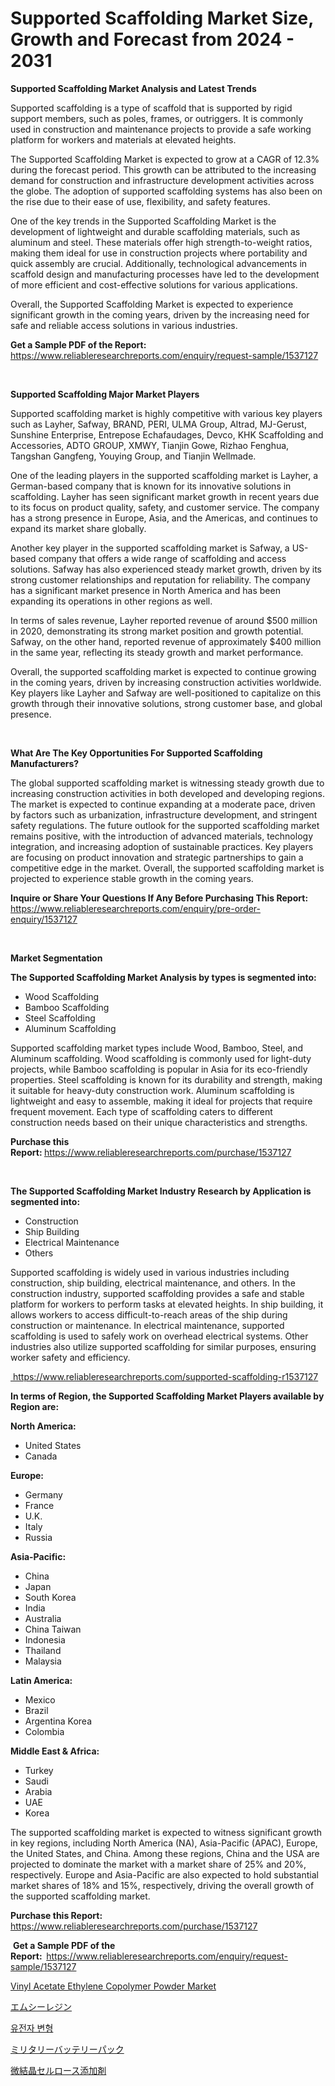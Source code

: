 <p><h1>Supported Scaffolding Market Size, Growth and Forecast from 2024 - 2031</h1></p><p><strong>Supported Scaffolding Market Analysis and Latest Trends</strong></p>
<p><p>Supported scaffolding is a type of scaffold that is supported by rigid support members, such as poles, frames, or outriggers. It is commonly used in construction and maintenance projects to provide a safe working platform for workers and materials at elevated heights.</p><p>The Supported Scaffolding Market is expected to grow at a CAGR of 12.3% during the forecast period. This growth can be attributed to the increasing demand for construction and infrastructure development activities across the globe. The adoption of supported scaffolding systems has also been on the rise due to their ease of use, flexibility, and safety features.</p><p>One of the key trends in the Supported Scaffolding Market is the development of lightweight and durable scaffolding materials, such as aluminum and steel. These materials offer high strength-to-weight ratios, making them ideal for use in construction projects where portability and quick assembly are crucial. Additionally, technological advancements in scaffold design and manufacturing processes have led to the development of more efficient and cost-effective solutions for various applications.</p><p>Overall, the Supported Scaffolding Market is expected to experience significant growth in the coming years, driven by the increasing need for safe and reliable access solutions in various industries.</p></p>
<p><strong>Get a Sample PDF of the Report:&nbsp;</strong> <a href="https://www.reliableresearchreports.com/enquiry/request-sample/1537127">https://www.reliableresearchreports.com/enquiry/request-sample/1537127</a></p>
<p>&nbsp;</p>
<p><strong>Supported Scaffolding Major Market Players</strong></p>
<p><p>Supported scaffolding market is highly competitive with various key players such as Layher, Safway, BRAND, PERI, ULMA Group, Altrad, MJ-Gerust, Sunshine Enterprise, Entrepose Echafaudages, Devco, KHK Scaffolding and Accessories, ADTO GROUP, XMWY, Tianjin Gowe, Rizhao Fenghua, Tangshan Gangfeng, Youying Group, and Tianjin Wellmade.</p><p>One of the leading players in the supported scaffolding market is Layher, a German-based company that is known for its innovative solutions in scaffolding. Layher has seen significant market growth in recent years due to its focus on product quality, safety, and customer service. The company has a strong presence in Europe, Asia, and the Americas, and continues to expand its market share globally.</p><p>Another key player in the supported scaffolding market is Safway, a US-based company that offers a wide range of scaffolding and access solutions. Safway has also experienced steady market growth, driven by its strong customer relationships and reputation for reliability. The company has a significant market presence in North America and has been expanding its operations in other regions as well.</p><p>In terms of sales revenue, Layher reported revenue of around $500 million in 2020, demonstrating its strong market position and growth potential. Safway, on the other hand, reported revenue of approximately $400 million in the same year, reflecting its steady growth and market performance.</p><p>Overall, the supported scaffolding market is expected to continue growing in the coming years, driven by increasing construction activities worldwide. Key players like Layher and Safway are well-positioned to capitalize on this growth through their innovative solutions, strong customer base, and global presence.</p></p>
<p>&nbsp;</p>
<p><strong>What Are The Key Opportunities For Supported Scaffolding Manufacturers?</strong></p>
<p><p>The global supported scaffolding market is witnessing steady growth due to increasing construction activities in both developed and developing regions. The market is expected to continue expanding at a moderate pace, driven by factors such as urbanization, infrastructure development, and stringent safety regulations. The future outlook for the supported scaffolding market remains positive, with the introduction of advanced materials, technology integration, and increasing adoption of sustainable practices. Key players are focusing on product innovation and strategic partnerships to gain a competitive edge in the market. Overall, the supported scaffolding market is projected to experience stable growth in the coming years.</p></p>
<p><strong>Inquire or Share Your Questions If Any Before Purchasing This Report:</strong> <a href="https://www.reliableresearchreports.com/enquiry/pre-order-enquiry/1537127">https://www.reliableresearchreports.com/enquiry/pre-order-enquiry/1537127</a></p>
<p>&nbsp;</p>
<p><strong>Market Segmentation</strong></p>
<p><strong>The Supported Scaffolding Market Analysis by types is segmented into:</strong></p>
<p><ul><li>Wood Scaffolding</li><li>Bamboo Scaffolding</li><li>Steel Scaffolding</li><li>Aluminum Scaffolding</li></ul></p>
<p><p>Supported scaffolding market types include Wood, Bamboo, Steel, and Aluminum scaffolding. Wood scaffolding is commonly used for light-duty projects, while Bamboo scaffolding is popular in Asia for its eco-friendly properties. Steel scaffolding is known for its durability and strength, making it suitable for heavy-duty construction work. Aluminum scaffolding is lightweight and easy to assemble, making it ideal for projects that require frequent movement. Each type of scaffolding caters to different construction needs based on their unique characteristics and strengths.</p></p>
<p><strong>Purchase this Report:&nbsp;</strong><a href="https://www.reliableresearchreports.com/purchase/1537127">https://www.reliableresearchreports.com/purchase/1537127</a></p>
<p>&nbsp;</p>
<p><strong>The Supported Scaffolding Market Industry Research by Application is segmented into:</strong></p>
<p><ul><li>Construction</li><li>Ship Building</li><li>Electrical Maintenance</li><li>Others</li></ul></p>
<p><p>Supported scaffolding is widely used in various industries including construction, ship building, electrical maintenance, and others. In the construction industry, supported scaffolding provides a safe and stable platform for workers to perform tasks at elevated heights. In ship building, it allows workers to access difficult-to-reach areas of the ship during construction or maintenance. In electrical maintenance, supported scaffolding is used to safely work on overhead electrical systems. Other industries also utilize supported scaffolding for similar purposes, ensuring worker safety and efficiency.</p></p>
<p><a href="https://www.reliableresearchreports.com/supported-scaffolding-r1537127">&nbsp;https://www.reliableresearchreports.com/supported-scaffolding-r1537127</a></p>
<p><strong>In terms of Region, the Supported Scaffolding Market Players available by Region are:</strong></p>
<p>
    <p> <strong> North America: </strong>
        <ul>
            <li>United States</li>
            <li>Canada</li>
        </ul>
        </p> 
    <p> <strong> Europe: </strong>
        <ul>
            <li>Germany</li>
            <li>France</li>
            <li>U.K.</li>
            <li>Italy</li>
            <li>Russia</li>
        </ul>
        </p> 
    <p> <strong> Asia-Pacific: </strong>
        <ul>
            <li>China</li>
            <li>Japan</li>
            <li>South Korea</li>
            <li>India</li>
            <li>Australia</li>
            <li>China Taiwan</li>
            <li>Indonesia</li>
            <li>Thailand</li>
            <li>Malaysia</li>
        </ul>
        </p> 
    <p> <strong> Latin America: </strong>
        <ul>
            <li>Mexico</li>
            <li>Brazil</li>
            <li>Argentina Korea</li>
            <li>Colombia</li>
        </ul>
        </p> 
    <p> <strong> Middle East & Africa: </strong>
        <ul>
            <li>Turkey</li>
            <li>Saudi</li>
            <li>Arabia</li>
            <li>UAE</li>
            <li>Korea</li>
        </ul>
    </p>
    </p>
<p><p>The supported scaffolding market is expected to witness significant growth in key regions, including North America (NA), Asia-Pacific (APAC), Europe, the United States, and China. Among these regions, China and the USA are projected to dominate the market with a market share of 25% and 20%, respectively. Europe and Asia-Pacific are also expected to hold substantial market shares of 18% and 15%, respectively, driving the overall growth of the supported scaffolding market.</p></p>
<p><strong>Purchase this Report: </strong><a href="https://www.reliableresearchreports.com/purchase/1537127">https://www.reliableresearchreports.com/purchase/1537127</a></p>
<p>&nbsp;<strong>Get a Sample PDF of the Report:&nbsp;&nbsp;</strong><a href="https://www.reliableresearchreports.com/enquiry/request-sample/1537127">https://www.reliableresearchreports.com/enquiry/request-sample/1537127</a></p>
<p><strong></strong></p>
<p><p><a href="https://issuu.com/reportprime-2/docs/vinyl-acetate-ethylene-copolymer-powder-market-siz">Vinyl Acetate Ethylene Copolymer Powder Market</a></p><p><a href="https://github.com/nxboeu02965442/Market-Research-Report-List-1/blob/main/693240936640.md">エムシーレジン</a></p><p><a href="https://medium.com/@tomienow676/%EC%9C%A0%EC%A0%84%EC%9E%90-%EC%88%98%EC%A0%95-%EC%8B%9C%EC%9E%A5-%EA%B7%9C%EB%AA%A8-cagr-%ED%8A%B8%EB%A0%8C%EB%93%9C-2024-2030-f6de05dc7a61">유전자 변형</a></p><p><a href="https://medium.com/@munroco657/%E8%BB%8D%E4%BA%8B%E7%94%A8%E3%83%90%E3%83%83%E3%83%86%E3%83%AA%E3%83%BC%E3%83%91%E3%83%83%E3%82%AF%E5%B8%82%E5%A0%B4%E3%81%AE%E3%82%A4%E3%83%B3%E3%82%B5%E3%82%A4%E3%83%88-%E5%B8%82%E5%A0%B4%E5%8B%95%E5%90%91-%E6%88%90%E9%95%B7-2024%E5%B9%B4%E3%81%8B%E3%82%892031%E5%B9%B4%E3%81%BE%E3%81%A7%E3%81%AE%E4%BA%88%E6%B8%AC-e49f74debdd8">ミリタリーバッテリーパック</a></p><p><a href="https://medium.com/@chloekessler01/%E3%83%9E%E3%82%A4%E3%82%AF%E3%83%AD%E7%B5%90%E6%99%B6%E3%82%BB%E3%83%AB%E3%83%AD%E3%83%BC%E3%82%B9%E8%B3%A6%E5%BD%A2%E5%89%A4%E5%B8%82%E5%A0%B4%E3%81%AE%E3%83%88%E3%83%AC%E3%83%B3%E3%83%89%E3%81%A8%E5%B8%82%E5%A0%B4%E5%88%86%E6%9E%90%E3%81%AF-2024%E5%B9%B4%E3%81%8B%E3%82%892031%E5%B9%B4%E3%81%BE%E3%81%A7%E3%81%AE%E4%BA%88%E6%B8%AC%E3%81%95%E3%82%8C%E3%81%A6%E3%81%84%E3%81%BE%E3%81%99-0948e0af8e76">微結晶セルロース添加剤</a></p></p>